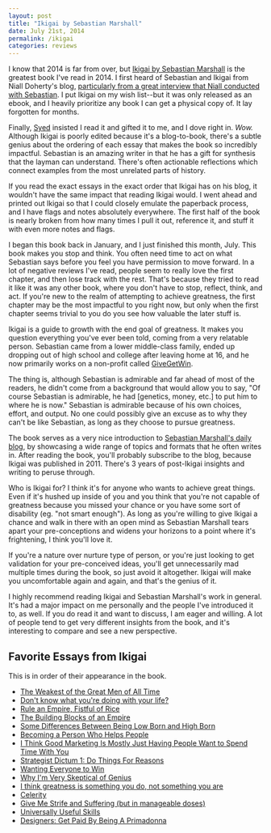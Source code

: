```yaml
---
layout: post
title: "Ikigai by Sebastian Marshall"
date: July 21st, 2014
permalink: /ikigai
categories: reviews
---
```


I know that 2014 is far from over, but [Ikigai by Sebastian Marshall](http://www.amazon.com/gp/product/B006M9T8NI/ref=as_li_tl?ie=UTF8&camp=1789&creative=390957&creativeASIN=B006M9T8NI&linkCode=as2&tag=radhimorab0c-20&linkId=SZ5YPL7N5NLEW7HG) is the greatest book I've read in 2014. I first heard of Sebastian and Ikigai from Niall Doherty's blog, [particularly from a great interview that Niall conducted with Sebastian](http://rmorabia.com/misery). I put Ikigai on my wish list--but it was only released as an ebook, and I heavily prioritize any book I can get a physical copy of. It lay forgotten for months.

Finally, [Syed](https://twitter.com/SyedKazimRizvi) insisted I read it and gifted it to me, and I dove right in. *Wow.* Although Ikigai is poorly edited because it's a blog-to-book, there's a subtle genius about the ordering of each essay that makes the book so incredibly impactful. Sebastian is an amazing writer in that he has a gift for synthesis that the layman can understand. There's often actionable reflections which connect examples from the most unrelated parts of history.

If you read the exact essays in the exact order that Ikigai has on his blog, it wouldn't have the same impact that reading Ikigai would. I went ahead and printed out Ikigai so that I could closely emulate the paperback process, and I have flags and notes absolutely everywhere. The first half of the book is nearly broken from how many times I pull it out, reference it, and stuff it with even more notes and flags.

I began this book back in January, and I just finished this month, July. This book makes you stop and think. You often need time to act on what Sebastian says before you feel you have permission to move forward. In a lot of negative reviews I've read, people seem to really love the first chapter, and then lose track with the rest. That's because they tried to read it like it was any other book, where you don't have to stop, reflect, think, and act. If you're new to the realm of attempting to achieve greatness, the first chapter may be the most impactful to you right now, but only when the first chapter seems trivial to you do you see how valuable the later stuff is.

Ikigai is a guide to growth with the end goal of greatness. It makes you question everything you've ever been told, coming from a very relatable person. Sebastian came from a lower middle-class family, ended up dropping out of high school and college after leaving home at 16, and he now primarily works on a non-profit called [GiveGetWin](http://givegetwin.com).

The thing is, although Sebastian is admirable and far ahead of most of the readers, he didn't come from a background that would allow you to say, "Of course Sebastian is admirable, he had [genetics, money, etc.] to put him to where he is now." Sebastian is admirable because of his own choices, effort, and output. No one could possibly give an excuse as to why they can't be like Sebastian, as long as they choose to pursue greatness.

The book serves as a very nice introduction to [Sebastian Marshall's daily blog](http://sebastianmarshall.com), by showcasing a wide range of topics and formats that he often writes in. After reading the book, you'll probably subscribe to the blog, because Ikigai was published in 2011. There's 3 years of post-Ikigai insights and writing to peruse through.

Who is Ikigai for? I think it's for anyone who wants to achieve great things. Even if it's hushed up inside of you and you think that you're not capable of greatness because you missed your chance or you have some sort of disability (eg. "not smart enough"). As long as you're willing to give Ikigai a chance and walk in there with an open mind as Sebastian Marshall tears apart your pre-conceptions and widens your horizons to a point where it's frightening, I think you'll love it.

If you're a nature over nurture type of person, or you're just looking to get validation for your pre-conceived ideas, you'll get unnecessarily mad multiple times during the book, so just avoid it altogether. Ikigai will make you uncomfortable again and again, and that's the genius of it.

I highly recommend reading Ikigai and Sebastian Marshall's work in general. It's had a major impact on me personally and the people I've introduced it to, as well. If you do read it and want to discuss, I am eager and willing. A lot of people tend to get very different insights from the book, and it's interesting to compare and see a new perspective.

## Favorite Essays from Ikigai

This is in order of their appearance in the book.

- [The Weakest of the Great Men of All Time](http://sebastianmarshall.com/the-weakest-of-the-great-men-of-all-time)
- [Don't know what you're doing with your life?](http://sebastianmarshall.com/dont-know-what-youre-doing-with-your-life)
- [Rule an Empire, Fistful of Rice](http://sebastianmarshall.com/rule-an-empire-fistful-of-rice-2)
- [The Building Blocks of an Empire](http://sebastianmarshall.com/empire-first-last-and-always)
- [Some Differences Between Being Low Born and High Born](http://sebastianmarshall.com/some-differences-between-being-low-born-and-high-born)
- [Becoming a Person Who Helps People](http://sebastianmarshall.com/becoming-a-person-who-helps-people)
- [I Think Good Marketing Is Mostly Just Having People Want to Spend Time With You](http://sebastianmarshall.com/i-think-good-marketing-is-mostly-just-having-people-want-to-spend-time-with-you)
- [Strategist Dictum 1: Do Things For Reasons](http://sebastianmarshall.com/strategist-dictum-1-do-things-for-reasons)
- [Wanting Everyone to Win](http://sebastianmarshall.com/wanting-everyone-to-win)
- [Why I'm Very Skeptical of Genius](http://sebastianmarshall.com/why-im-very-skeptical-of-genius)
- [I think greatness is something you do, not something you are](http://sebastianmarshall.com/i-think-greatness-is-something-you-do-not-something-you-are)
- [Celerity](http://sebastianmarshall.com/celerity)
- [Give Me Strife and Suffering (but in manageable doses)](http://sebastianmarshall.com/give-me-strife-and-suffering-but-in-manageable-doses)
- [Universally Useful Skills](http://sebastianmarshall.com/universally-useful-skills)
- [Designers: Get Paid By Being A Primadonna](http://sebastianmarshall.com/designers-get-paid-by-being-a-primadonna)
